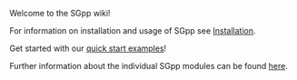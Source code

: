 Welcome to the SGpp wiki!

For information on installation and usage of SGpp see [Installation](https://github.com/SGpp/SGpp/wiki/Installation).

Get started with our [quick start examples](https://github.com/SGpp/SGpp/wiki/Quick-Start)!

Further information about the individual SGpp modules can be found [here](https://github.com/SGpp/SGpp/wiki/Modules).

